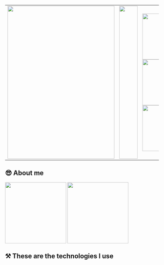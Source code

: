 <div>
  <table>
    <tr>
      <td>
        <img width=350 height=500 position="absolute" src="https://github.com/Alananlan/Alananlan/blob/main/1593236475_steam_3.gif" />
      </td>
      <td>
        <img width=60 height=500 src="https://github.com/Alananlan/Alananlan/blob/main/steamuserimages-a.akamaihd.gif" />
      </td>
        <td width=640 align="left">
          <img height=150 align="center" src="http://github-readme-streak-stats.herokuapp.com?user=alananlan&theme=dark" />
          <img height=150 width=550 align="center" src="https://github-readme-stats.vercel.app/api/top-langs?username=alananlan&langs_count=8&card_width=500&theme=dark" />
          <img height=150 align="center" src="http://github-readme-streak-stats.herokuapp.com?user=alananlan&theme=dark" />
        </td>
    </tr>
  </table>
</div>

## 😎 About me
<div>
   <img height=200 align="center" src="http://github-readme-streak-stats.herokuapp.com?user=alananlan&theme=dark" />
  <img height=200 align="center" src="https://github-readme-stats.vercel.app/api/top-langs?username=alananlan&langs_count=8&card_width=500&theme=dark" />
</div>

## ⚒️ These are the technologies I use




<!--
**Alananlan/Alananlan** is a ✨ _special_ ✨ repository because its `README.md` (this file) appears on your GitHub profile.

Here are some ideas to get you started:

- 🔭 I’m currently working on ...
- 🌱 I’m currently learning ...
- 👯 I’m looking to collaborate on ...
- 🤔 I’m looking for help with ...
- 💬 Ask me about ...
- 📫 How to reach me: ...
- 😄 Pronouns: ...
- ⚡ Fun fact: ...
-->
